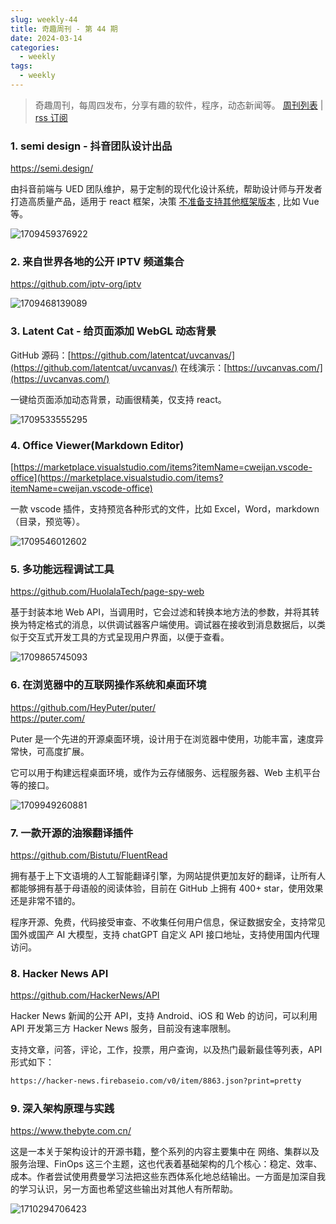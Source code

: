 ```yaml
---
slug: weekly-44
title: 奇趣周刊 - 第 44 期
date: 2024-03-14
categories:
  - weekly
tags:
  - weekly
---
```


> 奇趣周刊，每周四发布，分享有趣的软件，程序，动态新闻等。 [周刊列表](/categories/weekly/) | [rss 订阅](/categories/weekly/index.xml)  

### 1. semi design - 抖音团队设计出品

https://semi.design/

由抖音前端与 UED 团队维护，易于定制的现代化设计系统，帮助设计师与开发者打造高质量产品，适用于 react 框架，决策 [不准备支持其他框架版本](https://github.com/DouyinFE/semi-design/issues/56#issuecomment-952643530) , 比如 Vue 等。

![1709459376922](https://imgurl.zishu.me/2024/03/1709459376922.webp)

### 2. 来自世界各地的公开 IPTV 频道集合

https://github.com/iptv-org/iptv

![1709468139089](https://imgurl.zishu.me/2024/03/1709468139089.webp)

### 3. Latent Cat - 给页面添加 WebGL 动态背景

GitHub 源码：[https://github.com/latentcat/uvcanvas/](https://github.com/latentcat/uvcanvas/)
在线演示：[https://uvcanvas.com/](https://uvcanvas.com/)

一键给页面添加动态背景，动画很精美，仅支持 react。

![1709533555295](https://imgurl.zishu.me/2024/03/1709533555295.webp)

### 4. Office Viewer(Markdown Editor)

[https://marketplace.visualstudio.com/items?itemName=cweijan.vscode-office](https://marketplace.visualstudio.com/items?itemName=cweijan.vscode-office)

一款 vscode 插件，支持预览各种形式的文件，比如 Excel，Word，markdown（目录，预览等）。

![1709546012602](https://imgurl.zishu.me/2024/03/1709546012602.webp)

### 5. 多功能远程调试工具

https://github.com/HuolalaTech/page-spy-web

基于封装本地 Web API，当调用时，它会过滤和转换本地方法的参数，并将其转换为特定格式的消息，以供调试器客户端使用。调试器在接收到消息数据后，以类似于交互式开发工具的方式呈现用户界面，以便于查看。

![1709865745093](https://imgurl.zishu.me/2024/03/1709865745093.webp)

### 6. 在浏览器中的互联网操作系统和桌面环境

https://github.com/HeyPuter/puter/  
https://puter.com/  

Puter 是一个先进的开源桌面环境，设计用于在浏览器中使用，功能丰富，速度异常快，可高度扩展。

它可以用于构建远程桌面环境，或作为云存储服务、远程服务器、Web 主机平台等的接口。

![1709949260881](https://imgurl.zishu.me/2024/03/1709949260881.webp)

### 7. 一款开源的油猴翻译插件

https://github.com/Bistutu/FluentRead

拥有基于上下文语境的人工智能翻译引擎，为网站提供更加友好的翻译，让所有人都能够拥有基于母语般的阅读体验，目前在 GitHub 上拥有 400+ star，使用效果还是非常不错的。

程序开源、免费，代码接受审查、不收集任何用户信息，保证数据安全，支持常见国外或国产 AI 大模型，支持 chatGPT 自定义 API 接口地址，支持使用国内代理访问。

### 8. Hacker News API

https://github.com/HackerNews/API

Hacker News 新闻的公开 API，支持 Android、iOS 和 Web 的访问，可以利用 API 开发第三方 Hacker News 服务，目前没有速率限制。

支持文章，问答，评论，工作，投票，用户查询，以及热门最新最佳等列表，API 形式如下：

```md
https://hacker-news.firebaseio.com/v0/item/8863.json?print=pretty
```

### 9. 深入架构原理与实践

https://www.thebyte.com.cn/

这是一本关于架构设计的开源书籍，整个系列的内容主要集中在 网络、集群以及服务治理、FinOps 这三个主题，这也代表着基础架构的几个核心：稳定、效率、成本。作者尝试使用费曼学习法把这些东西体系化地总结输出。一方面是加深自我的学习认识，另一方面也希望这些输出对其他人有所帮助。

![1710294706423](https://imgurl.zishu.me/2024/03/1710294706423.webp)
